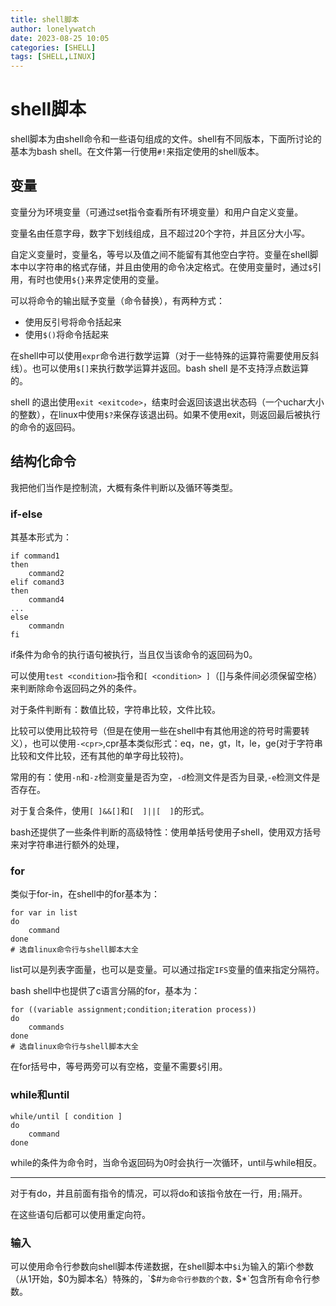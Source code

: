 ```yaml
---
title: shell脚本
author: lonelywatch
date: 2023-08-25 10:05
categories: [SHELL]
tags: [SHELL,LINUX]
---
```


# shell脚本

shell脚本为由shell命令和一些语句组成的文件。shell有不同版本，下面所讨论的基本为bash shell。在文件第一行使用`#!`来指定使用的shell版本。

## 变量

变量分为环境变量（可通过set指令查看所有环境变量）和用户自定义变量。

变量名由任意字母，数字下划线组成，且不超过20个字符，并且区分大小写。

自定义变量时，变量名，等号以及值之间不能留有其他空白字符。变量在shell脚本中以字符串的格式存储，并且由使用的命令决定格式。在使用变量时，通过`$`引用，有时也使用`${}`来界定使用的变量。

可以将命令的输出赋予变量（命令替换），有两种方式：

- 使用反引号将命令括起来
- 使用`$()`将命令括起来

在shell中可以使用`expr`命令进行数学运算（对于一些特殊的运算符需要使用反斜线）。也可以使用`$[]`来执行数学运算并返回。bash shell 是不支持浮点数运算的。

shell 的退出使用`exit <exitcode>`，结束时会返回该退出状态码（一个uchar大小的整数），在linux中使用`$?`来保存该退出码。如果不使用exit，则返回最后被执行的命令的返回码。

## 结构化命令

我把他们当作是控制流，大概有条件判断以及循环等类型。

### if-else

其基本形式为：

```shell
if command1
then
	command2
elif comand3
then 
	command4
...
else
	commandn
fi
```

if条件为命令的执行语句被执行，当且仅当该命令的返回码为0。

可以使用`test <condition>`指令和`[ <condition> ]`（[]与条件间必须保留空格）来判断除命令返回码之外的条件。

对于条件判断有：数值比较，字符串比较，文件比较。

比较可以使用比较符号（但是在使用一些在shell中有其他用途的符号时需要转义），也可以使用`-<cpr>`,cpr基本类似形式：eq，ne，gt，lt，le，ge(对于字符串比较和文件比较，还有其他的单字母比较符)。

常用的有：使用`-n`和`-z`检测变量是否为空，`-d`检测文件是否为目录,`-e`检测文件是否存在。

对于复合条件，使用`[ ]&&[]`和`[  ]||[  ]`的形式。

bash还提供了一些条件判断的高级特性：使用单括号使用子shell，使用双方括号来对字符串进行额外的处理，

### for

类似于for-in，在shell中的for基本为：

```shell
for var in list
do 
	command
done
# 选自linux命令行与shell脚本大全
```

list可以是列表字面量，也可以是变量。可以通过指定`IFS`变量的值来指定分隔符。

bash shell中也提供了c语言分隔的for，基本为：

```shell
for ((variable assignment;condition;iteration process))
do 
	commands
done
# 选自linux命令行与shell脚本大全
```

在for括号中，等号两旁可以有空格，变量不需要`$`引用。

### while和until

```shell
while/until [ condition ]
do
	command
done
```

while的条件为命令时，当命令返回码为0时会执行一次循环，until与while相反。

---

对于有do，并且前面有指令的情况，可以将do和该指令放在一行，用`;`隔开。

在这些语句后都可以使用重定向符。

### 输入

可以使用命令行参数向shell脚本传递数据，在shell脚本中`$i`为输入的第i个参数（从1开始，$0为脚本名）特殊的，`$#`为命令行参数的个数，`$*`包含所有命令行参数。



